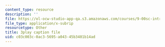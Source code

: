 ```yaml
---
content_type: resource
description: ''
file: https://ol-ocw-studio-app-qa.s3.amazonaws.com/courses/9-00sc-introduction-to-psychology-fall-2011/c03c003c0ac35695a04345b3401b14ad_bihrpOS0qtY.vtt
file_type: application/x-subrip
resourcetype: Other
title: 3play caption file
uid: c03c003c-0ac3-5695-a043-45b3401b14ad
---
```


